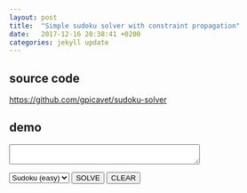 ```yaml
---
layout: post
title:  "Simple sudoku solver with constraint propagation"
date:   2017-12-16 20:38:41 +0200
categories: jekyll update
---
```


## source code
https://github.com/gpicavet/sudoku-solver
## demo
<script type='text/javascript' src="https://cdn.rawgit.com/gpicavet/sudoku-solver/master/solver.js"></script>
<style>
 table {
  border-collapse:collapse;
 }
 table input[type="text"] {
    font-size:20px;
    width: 26px;
    text-align: center;
 }
 table input[type="text"].solved {
    color:red;
 }
 td.c9:nth-of-type(3n), 
 td.c16:nth-of-type(4n) {
  border-right: 2px solid black;
 }
 td.c9:first-of-type,
 td.c16:first-of-type {
  border-left: 2px solid black;
 }
 tr.c9:nth-of-type(3n), 
 tr.c16:nth-of-type(4n) {
  border-bottom: 2px solid black;
 }
 tr.c9:first-of-type,
 tr.c16:first-of-type {
  border-top: 2px solid black;
 } 
 </style>

<p>
<div id="board"></div>
</p>

<p>

<textarea id="message" cols="40"></textarea>

</p>

<p>
 <select id="boardtype" onchange="boardselect()">
    <option value="easy">Sudoku (easy)</option>
    <option value="hard">Sudoku (hard)</option>
    <option value="alphadoku">Alphadoku</option>
 </select>
 <button onclick="solve()">SOLVE</button>
 <button onclick="clean()">CLEAR</button>
</p>

<script type="text/javascript">
   var boards = {
    "easy":[
       ["3", "9", "2", "8", " ", " ", "6", "1", "4"],
       [" ", " ", " ", "3", " ", "6", " ", " ", "9"],
       [" ", "4", " ", " ", "1", "2", " ", "7", " "],
       [" ", " ", "7", " ", " ", "3", " ", "2", " "],
       ["8", "3", " ", " ", " ", " ", " ", "9", "6"],
       [" ", "2", " ", "6", " ", " ", "1", " ", " "],
       [" ", "6", " ", "5", "3", " ", " ", "8", " "],
       ["2", " ", " ", "7", " ", "9", " ", " ", " "],
       ["9", "1", "5", " ", " ", "4", "3", "6", "7"]
      ],
     "hard":[
       ["8", " ", " ", " ", " ", " ", " ", " ", " "],
       [" ", " ", "3", "6", " ", " ", " ", " ", " "],
       [" ", "7", " ", " ", "9", " ", "2", " ", " "],
       [" ", "5", " ", " ", " ", "7", " ", " ", " "],
       [" ", " ", " ", " ", "4", "5", "7", " ", " "],
       [" ", " ", " ", "1", " ", " ", " ", "3", " "],
       [" ", " ", "1", " ", " ", " ", " ", "6", "8"],
       [" ", " ", "8", "5", " ", " ", " ", "1", " "],
       [" ", "9", " ", " ", " ", " ", "4", " ", " "]
     ],
    "alphadoku":[
       [" ", "E", " ", " ",  "4", " ", " ", " ",  " ", " ", "2", "3",  " ", " ", "G", "7"],
       ["8", " ", " ", " ",  " ", "5", " ", "1",  " ", "4", "D", " ",  " ", " ", "2", "A"],
       ["G", "3", " ", " ",  "B", " ", " ", " ",  "7", "1", " ", "8",  " ", "5", " ", " "],
       [" ", " ", "7", " ",  " ", " ", "D", "A",  "C", "E", " ", " ",  " ", " ", " ", " "],

       ["6", "A", "E", " ",  "7", " ", "3", " ",  " ", " ", " ", "G",  " ", "9", " ", "5"],
       [" ", " ", " ", " ",  "F", "1", "G", " ",  "3", " ", "B", " ",  " ", " ", "7", "E"],
       [" ", "1", "4", " ",  " ", "8", "A", " ",  "E", "D", " ", " ",  "2", "B", "F", " "],
       [" ", " ", " ", " ",  " ", "4", " ", " ",  " ", "C", "A", " ",  "D", "G", " ", " "],

       ["B", " ", "2", "C",  "E", " ", " ", "5",  " ", " ", " ", " ",  "A", " ", "D", " "],
       ["3", " ", "8", " ",  "6", " ", "4", " ",  " ", "9", "5", "B",  "F", " ", " ", " "],
       ["1", " ", " ", " ",  " ", "2", " ", " ",  "D", "G", "E", " ",  " ", " ", "4", " "],
       [" ", " ", " ", " ",  "1", " ", "B", "G",  " ", " ", "7", "F",  " ", "C", " ", "6"],

       ["C", " ", " ", "B",  " ", " ", " ", "6",  " ", " ", " ", " ",  " ", " ", " ", " "],
       [" ", "7", " ", " ",  " ", " ", "5", "C",  " ", "3", " ", "2",  "8", " ", " ", " "],
       [" ", "2", "1", " ",  " ", " ", " ", " ",  " ", "B", " ", "A",  " ", "6", " ", "D"],
       [" ", " ", " ", "D",  " ", "B", "8", "7",  " ", " ", " ", "E",  " ", "3", "A", " "]
    ]
  }

   function renderTable(id, board, solved) {
       var css="c"+board.length;
       var html = " ";
       html += "<table data-size=" + board.length +" >";
       for (var i = 0; i < board.length; i++) {
           html += "<tr class=\""+css+"\">";
           for (var j = 0; j < board.length; j++) {

               var iid = "cell_" + i + "_" + j;
               var ivalue = board[i][j].trim();
               var icss = "";
               if(ivalue === "." && solved) {
                 ivalue = solved[i][j];
                 icss="solved"; 
               }

               html += "<td class=\""+css+"\">";
               html += "<input type=\"text\" value=\"" + ivalue + "\" id=\""+iid+"\" maxlength=1 size=1 class=\""+icss+"\" />"
               html += "</td>";
           }
           html += "</tr>";
       }
       html += "</table>";
       document.querySelector(id).innerHTML = html;
   }

   function jsonFromTable(id) {
       var size = document.querySelector(id + " table").getAttribute("data-size");
       var regex = size === 9 ? /[1-9]/ : /[1-9A-G]/;
       var b = [];
       for (var i = 0; i < size; i++) {
           var r = [];
           b.push(r);
           for (var j = 0; j < size; j++) {
               v = document.querySelector("#cell_" + i + "_" + j).value;
               if (! regex.test(v)) {
                   v = ".";
               }
               r.push(v);
           }
       }
       return b;
   }

   function boardselect() {
      var boardtype = document.querySelector("#boardtype");
      var boardname = boardtype.options[boardtype.selectedIndex].value;
      var board = boards[boardname];
      renderTable("#board",board, null);
   }

   function solve() {
       var b = jsonFromTable("#board");
       try {
           var solver = new SudokuSolver();
           var solved = solver.solve(b);
           renderTable("#board", b, solved);
           document.querySelector("#message").value = "Solved in " + solver.stats.time + " ms, " + solver.stats.tests + " tests, " + solver.stats.backtracks + " backtracks";
       } catch (e) {
           if (e === "invalid board")
               document.querySelector("#message").value = "Invalid board!";
           else
               document.querySelector("#message").value = "error : " + e;
       }
   }

   function clean() {
       var size = document.querySelector("#board table").getAttribute("data-size");
       var board=[];
       for (var i = 0; i < size; i++) {
           var row=[];
           board.push(row);
           for (var j = 0; j < size; j++) {
               row.push(" ");
           }
       }
       renderTable("#board", board, null);

   }

   boardselect();
</script>
